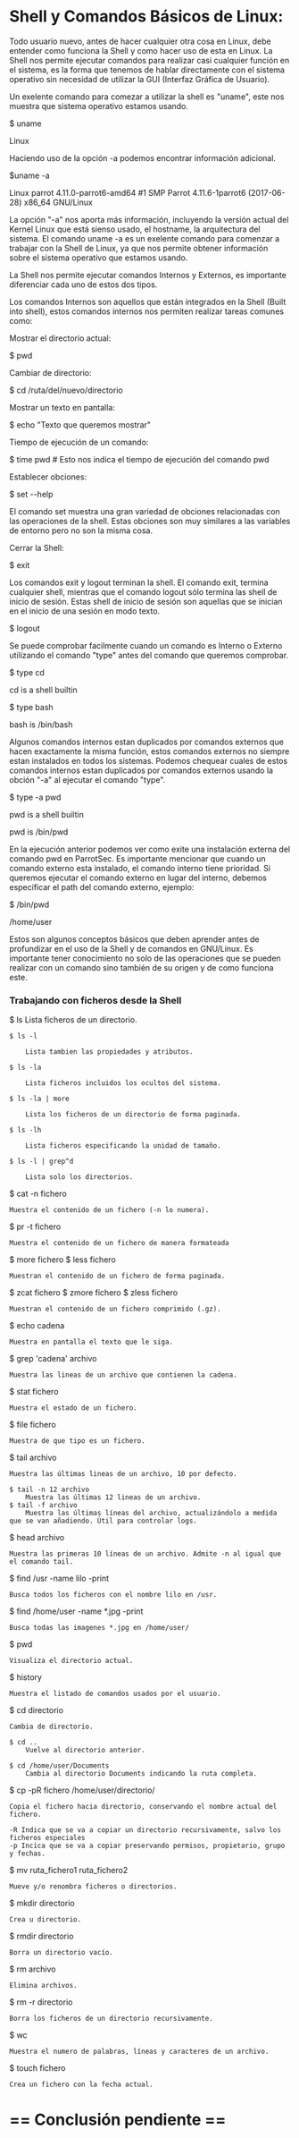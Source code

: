 # Shell y Comandos Básicos de Linux:

Todo usuario nuevo, antes de hacer cualquier otra cosa en Linux, debe entender como funciona la Shell y como hacer uso de esta en Linux. La Shell nos permite ejecutar comandos para realizar casi cualquier función en el sistema, es la forma que tenemos de hablar directamente con el sistema operativo sin necesidad de utilizar la GUI (Interfaz Gráfica de Usuario).

Un exelente comando para comezar a utilizar la shell es "uname", este nos muestra que sistema operativo estamos usando.

$ uname

Linux


Haciendo uso de la opción -a podemos encontrar información adicional.

$uname -a

Linux parrot 4.11.0-parrot6-amd64 #1 SMP Parrot 4.11.6-1parrot6 (2017-06-28) x86_64 GNU/Linux


La opción "-a" nos aporta más información, incluyendo la versión actual del Kernel Linux que está sienso usado, el hostname, la arquitectura del sistema. El comando uname -a es un exelente comando para comenzar a trabajar con la Shell de Linux, ya que nos permite obtener información sobre el sistema operativo que estamos usando. 

La Shell nos permite ejecutar comandos Internos y Externos, es importante diferenciar cada uno de estos dos tipos.

Los comandos Internos son aquellos que están integrados en la Shell (Built into shell), estos comandos internos nos permiten realizar tareas comunes como:


Mostrar el directorio actual:

$ pwd


Cambiar de directorio:

$ cd /ruta/del/nuevo/directorio


Mostrar un texto en pantalla:

$ echo "Texto que queremos mostrar"


Tiempo de ejecución de un comando:

$ time pwd		# Esto nos indica el tiempo de ejecución del comando pwd


Establecer obciones:

$ set --help


El comando set muestra una gran variedad de obciones relacionadas con las operaciones de la shell. Estas obciones son muy similares a las variables de entorno pero no son la misma cosa.


Cerrar la Shell:

$ exit


Los comandos exit y logout terminan la shell. El comando exit, termina cualquier shell, mientras que el comando logout sólo termina las shell de inicio de sesión. Estas shell de inicio de sesión son aquellas que se inician en el inicio de una sesión en modo texto.

$ logout


Se puede comprobar facilmente cuando un comando es Interno o Externo utilizando el comando "type" antes del comando que queremos comprobar.

$ type cd

cd is a shell builtin

$ type bash

bash is /bin/bash


Algunos comandos internos estan duplicados por comandos externos que hacen exactamente la misma función, estos comandos externos no siempre estan instalados en todos los sistemas. Podemos chequear cuales de estos comandos internos estan duplicados por comandos externos usando la obción "-a" al ejecutar el comando "type".

$ type -a pwd

pwd is a shell builtin

pwd is /bin/pwd


En la ejecución anterior podemos ver como exite una instalación externa del comando pwd en ParrotSec. Es importante mencionar que cuando un comando externo esta instalado, el comando interno tiene prioridad. Si queremos ejecutar el comando externo en lugar del interno, debemos especificar el path del comando externo, ejemplo:

$ /bin/pwd

/home/user


Estos son algunos conceptos básicos que deben aprender antes de profundizar en el uso de la Shell y de comandos en GNU/Linux. Es importante tener conocimiento no solo de las operaciones que se pueden realizar con un comando sino también de su origen y de como funciona este.

### Trabajando con ficheros desde la Shell

$ ls
	Lista ficheros de un directorio.
	
	$ ls -l
		
		Lista tambien las propiedades y atributos.
	
	$ ls -la
		
		Lista ficheros incluidos los ocultos del sistema.
	
	$ ls -la | more
		
		Lista los ficheros de un directorio de forma paginada.
	
	$ ls -lh
		
		Lista ficheros especificando la unidad de tamaño.
	
	$ ls -l | grep^d
		
		Lista solo los directorios.

$ cat -n fichero
	
	Muestra el contenido de un fichero (-n lo numera).

$ pr -t fichero
	
	Muestra el contenido de un fichero de manera formateada

$ more fichero
$ less fichero
	
	Muestran el contenido de un fichero de forma paginada.

$ zcat fichero
$ zmore fichero
$ zless fichero
	
	Muestran el contenido de un fichero comprimido (.gz).

$ echo cadena
	
	Muestra en pantalla el texto que le siga.

$ grep 'cadena' archivo
	
	Muestra las lineas de un archivo que contienen la cadena.

$ stat fichero
	
	Muestra el estado de un fichero.

$ file fichero
	
	Muestra de que tipo es un fichero.

$ tail archivo
	
	Muestra las últimas lineas de un archivo, 10 por defecto.
	
	$ tail -n 12 archivo
		Muestra las últimas 12 lineas de un archivo.
	$ tail -f archivo
		Muestra las últimas líneas del archivo, actualizándolo a medida que se van añadiendo. Útil para controlar logs.

$ head archivo
	
	Muestra las primeras 10 líneas de un archivo. Admite -n al igual que el comando tail.

$ find /usr -name lilo -print
	
	Busca todos los ficheros con el nombre lilo en /usr.

$ find /home/user -name *.jpg -print
	
	Busca todas las imagenes *.jpg en /home/user/

$ pwd
	
	Visualiza el directorio actual.

$ history
	
	Muestra el listado de comandos usados por el usuario.

$ cd directorio
	
	Cambia de directorio.

	$ cd ..
		Vuelve al directorio anterior.

	$ cd /home/user/Documents
		Cambia al directorio Documents indicando la ruta completa.

$ cp -pR fichero /home/user/directorio/
	
	Copia el fichero hacia directorio, conservando el nombre actual del fichero.

	-R Indica que se va a copiar un directorio recursivamente, salvo los ficheros especiales
	-p Incica que se va a copiar preservando permisos, propietario, grupo y fechas.

$ mv ruta_fichero1 ruta_fichero2
	
	Mueve y/o renombra ficheros o directorios.

$ mkdir directorio
	
	Crea u directorio.

$ rmdir directorio
	
	Borra un directorio vacío.

$ rm archivo
	
	Elimina archivos.

$ rm -r directorio
	
	Borra los ficheros de un directorio recursivamente.

$ wc
	
	Muestra el numero de palabras, líneas y caracteres de un archivo.

$ touch fichero
	
	Crea un fichero con la fecha actual.

# == Conclusión pendiente ==
